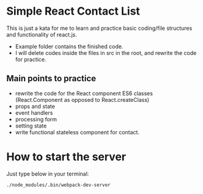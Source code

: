 # Simple React Contact List
This is just a kata for me to learn and practice basic coding/file structures and functionality of react.js.

- Example folder contains the finished code.
- I will delete codes inside the files in src in the root, and rewrite the code for practice.

## Main points to practice
- rewrite the code for the React component ES6 classes (React.Component as opposed to React.createClass)
- props and state
- event handlers
- processing form
- setting state
- write functional stateless component for contact.

# How to start the server
Just type below in your terminal:
```
./node_modules/.bin/webpack-dev-server
```
